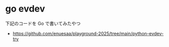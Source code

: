 # go evdev

下記のコードを Go で書いてみたやつ
- https://github.com/enuesaa/playground-2025/tree/main/python-evdev-try
